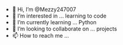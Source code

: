 - 👋 Hi, I’m @Mezzy247007
- 👀 I’m interested in ... learning to code
- 🌱 I’m currently learning ... Python
- 💞️ I’m looking to collaborate on ... projects
- 📫 How to reach me ...

<!---
Mezzy247007/Mezzy247007 is a ✨ special ✨ repository because its `README.md` (this file) appears on your GitHub profile.
You can click the Preview link to take a look at your changes.
--->
